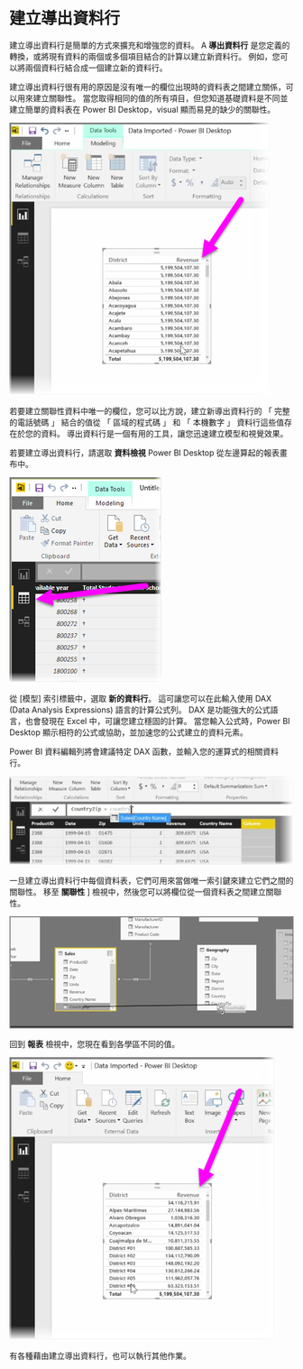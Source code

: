 <properties
   pageTitle="建立導出資料行"
   description="導出資料行可讓您建立唯一索引鍵，以及其他"
   services="powerbi"
   documentationCenter=""
   authors="davidiseminger"
   manager="mblythe"
   backup=""
   editor=""
   tags=""
   qualityFocus="no"
   qualityDate=""
   featuredVideoId="GarBXef0Vew"
   featuredVideoThumb=""
   courseDuration="9m"/>

<tags
   ms.service="powerbi"
   ms.devlang="NA"
   ms.topic="get-started-article"
   ms.tgt_pltfrm="NA"
   ms.workload="powerbi"
   ms.date="09/29/2016"
   ms.author="davidi"/>

# 建立導出資料行

建立導出資料行是簡單的方式來擴充和增強您的資料。 A **導出資料行** 是您定義的轉換，或將現有資料的兩個或多個項目結合的計算以建立新資料行。 例如，您可以將兩個資料行結合成一個建立新的資料行。

建立導出資料行很有用的原因是沒有唯一的欄位出現時的資料表之間建立關係，可以用來建立關聯性。 當您取得相同的值的所有項目，但您知道基礎資料是不同並建立簡單的資料表在 Power BI Desktop，visual 顯而易見的缺少的關聯性。

![](media/powerbi-learning-2-3-create-calculated-columns/2-3_1.png)

若要建立關聯性資料中唯一的欄位，您可以比方說，建立新導出資料行的 「 完整的電話號碼 」 結合的值從 「 區域的程式碼 」 和 「 本機數字 」 資料行這些值存在於您的資料。 導出資料行是一個有用的工具，讓您迅速建立模型和視覺效果。

若要建立導出資料行，請選取 **資料檢視** Power BI Desktop 從左邊算起的報表畫布中。

![](media/powerbi-learning-2-3-create-calculated-columns/2-3_2.png)

從 [模型] 索引標籤中，選取 **新的資料行**。 這可讓您可以在此輸入使用 DAX (Data Analysis Expressions) 語言的計算公式列。 DAX 是功能強大的公式語言，也會發現在 Excel 中，可讓您建立穩固的計算。 當您輸入公式時，Power BI Desktop 顯示相符的公式或協助，並加速您的公式建立的資料元素。

Power BI 資料編輯列將會建議特定 DAX 函數，並輸入您的運算式的相關資料行。

![](media/powerbi-learning-2-3-create-calculated-columns/2-3_3.png)

一旦建立導出資料行中每個資料表，它們可用來當做唯一索引鍵來建立它們之間的關聯性。 移至 **關聯性** ] 檢視中，然後您可以將欄位從一個資料表之間建立關聯性。

![](media/powerbi-learning-2-3-create-calculated-columns/2-3_4.png)

回到 **報表** 檢視中，您現在看到各學區不同的值。

![](media/powerbi-learning-2-3-create-calculated-columns/2-3_5.png)

有各種藉由建立導出資料行，也可以執行其他作業。
